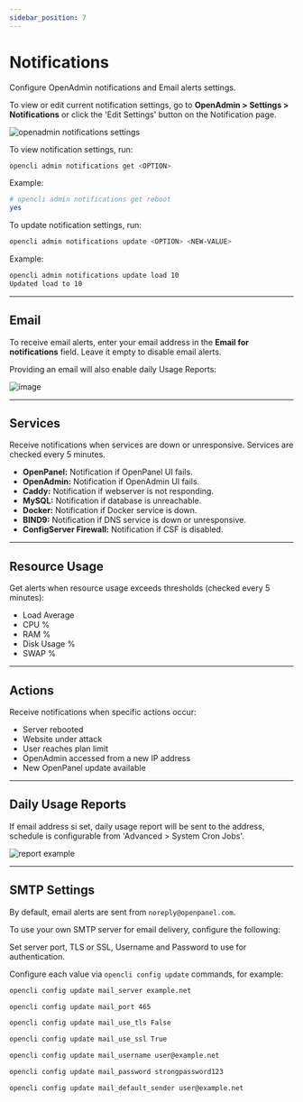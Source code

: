 ```yaml
---
sidebar_position: 7
---
```


# Notifications

Configure OpenAdmin notifications and Email alerts settings.

<Tabs>
  <TabItem value="openadmin-notifications-view" label="With OpenAdmin" default>

  To view or edit current notification settings, go to **OpenAdmin > Settings > Notifications** or click the 'Edit Settings' button on the Notification page.
  
  ![openadmin notifications settings](/img/admin/openadmin_notifications_settings.png)

  </TabItem>
  <TabItem value="CLI-notifications-view" label="With OpenCLI">

To view notification settings, run:

```bash
opencli admin notifications get <OPTION>
```

Example:

```bash
# opencli admin notifications get reboot
yes
```

To update notification settings, run:

```bash
opencli admin notifications update <OPTION> <NEW-VALUE>
```

Example:

```bash
opencli admin notifications update load 10
Updated load to 10
```

  </TabItem>
</Tabs>

---

## Email

To receive email alerts, enter your email address in the **Email for notifications** field. Leave it empty to disable email alerts.

Providing an email will also enable daily Usage Reports:

![image](/img/admin/daily_report.png)

---

## Services

Receive notifications when services are down or unresponsive. Services are checked every 5 minutes.

- **OpenPanel:** Notification if OpenPanel UI fails.
- **OpenAdmin:** Notification if OpenAdmin UI fails.
- **Caddy:** Notification if webserver is not responding.
- **MySQL:** Notification if database is unreachable.
- **Docker:** Notification if Docker service is down.
- **BIND9:** Notification if DNS service is down or unresponsive.
- **ConfigServer Firewall:** Notification if CSF is disabled.

---

## Resource Usage

Get alerts when resource usage exceeds thresholds (checked every 5 minutes):

* Load Average
* CPU %
* RAM %
* Disk Usage %
* SWAP %

---

## Actions

Receive notifications when specific actions occur:

* Server rebooted
* Website under attack
* User reaches plan limit
* OpenAdmin accessed from a new IP address
* New OpenPanel update available

---

## Daily Usage Reports

If email address si set, daily usage report will be sent to the address, schedule is configurable from 'Advanced > System Cron Jobs'.

![report example](https://i.postimg.cc/KG2X0zcp/2025-08-25-13-23.png)

---

## SMTP Settings

By default, email alerts are sent from `noreply@openpanel.com`.

To use your own SMTP server for email delivery, configure the following:

<Tabs>
  <TabItem value="openadmin-notifications-smtp" label="With OpenAdmin" default>
    Set server port, TLS or SSL, Username and Password to use for authentication.
  </TabItem>
  <TabItem value="CLI-notifications-smtp" label="With OpenCLI">

Configure each value via `opencli config update` commands, for example:

```bash
opencli config update mail_server example.net
```

```bash
opencli config update mail_port 465
```

```bash
opencli config update mail_use_tls False
```

```bash
opencli config update mail_use_ssl True
```

```bash
opencli config update mail_username user@example.net
```

```bash
opencli config update mail_password strongpassword123
```

```bash
opencli config update mail_default_sender user@example.net
```

  </TabItem>
</Tabs>
